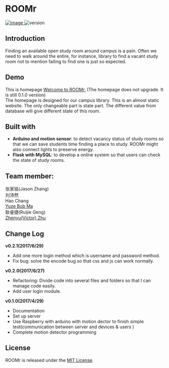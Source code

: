 # ROOMr

[ ![image](https://img.shields.io/badge/Demo-online-green.svg ) ](http://gengruijie.pythonanywhere.com)
![version](https://img.shields.io/badge/version-0.2.1-yellow.svg)

## Introduction
Finding an available open study room around campus is a pain. Often we need to walk around the entire, for instance, library to find a vacant study room not to mention failing to find one is just so expected.

## Demo
This is homepage [Welcome to ROOMr.](http://gengruijie.pythonanywhere.com) (The homepage does not upgrade. It is still 0.1.0 version) <br >
The homepage is designed for our campus library. This is an almost static website. The only changeable part is state part. The different value from database will give different state of this room.

## Built with
* **Arduino and motion sensor**: to detect vacancy status of study rooms so that we can save students time finding a place to study. ROOMr might also connect lights to preserve energy. 
* **Flask with MySQL**: to develop a online system so that users can check the state of study rooms.

## Team member:

张家铭(Jason Zhang)<br> 
刘沛然<br>
Hao Chang<br>
[Yuze Bob Ma](bobmayueze.github.io)<br>
耿睿捷(Ruijie Geng)<br>
[Zhenyu(Victor) Zhu](zhuzhuuu.com)<br>

## Change Log
**v0.2.1(2017/6/29)**
* Add one more login method which is username and password method.
* Fix bug: solve the encode bug so that css and js can work normally.

**v0.2.0(2017/6/27)**
* Refactoring: Divide code into several files and folders so that I can manage code easily.
* Add user login module.

**v0.1.0(2017/4/29)**
* Documentation
* Set up server
* Use Raspberry with arduino with motion dector to finish simple test(communication between server and devices & users )
* Complete motion detector programming


## License

ROOMr is released under the [MIT License](http://www.opensource.org/licenses/MIT).
